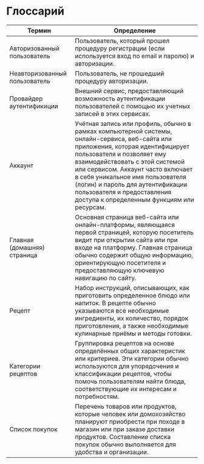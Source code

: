 # Глоссарий
|Термин|Определение|
|---|---|
|Авторизованный пользователь|Пользователь, который прошел процедуру регистрации (если используется вход по email и паролю) и авторизации.|
|Неавторизованный пользователь|Пользователь, не прошедший процедуру авторизации.|
|Провайдер аутентификиции|Внешний сервис, предоставляющий возможность аутентификации пользователей с помощью их учетных записей в этих сервисах.|
|Аккаунт|Учётная запись или профиль, обычно в рамках компьютерной системы, онлайн-сервиса, веб-сайта или приложения, которая идентифицирует пользователя и позволяет ему взаимодействовать с этой системой или сервисом. Аккаунт часто включает в себя уникальное имя пользователя (логин) и пароль для аутентификации пользователя и предоставления доступа к определенным функциям или ресурсам.|
|Главная (домашняя) страница| Основная страница веб-сайта или онлайн-платформы, являющаяся первой страницей, которую посетитель видит при открытии сайта или при входе на платформу. Главная страница обычно содержит общую информацию, ориентирующую посетителя и предоставляющую ключевую навигацию по сайту.|
|Рецепт|Набор инструкций, описывающих, как приготовить определенное блюдо или напиток. В рецепте обычно указываются все необходимые ингредиенты, их количество, порядок приготовления, а также необходимые кулинарные приёмы и методы готовки.|
|Категории рецептов|Группировка рецептов на основе определённых общих характеристик или критериев. Эти категории обычно используются для упорядочения и классификации рецептов, чтобы помочь пользователям найти блюда, соответствующие их интересам и потребностям.|
|Список покупок|Перечень товаров или продуктов, которые человек или домохозяйство планируют приобрести при походе в магазин или при заказе доставки продуктов. Составление списка покупок обычно выполняется для удобства и организации.|